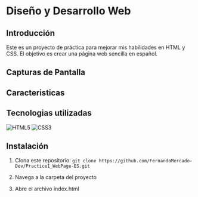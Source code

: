 # Diseño y Desarrollo Web

## Introducción
Este es un proyecto de práctica para mejorar mis habilidades en HTML y CSS. El objetivo es crear una página web sencilla en español.

## Capturas de Pantalla

## Caracteristicas

## Tecnologias utilizadas
![HTML5](https://img.shields.io/badge/HTML5-E34F26?style=for-the-badge&logo=html5&logoColor=white) ![CSS3](https://img.shields.io/badge/CSS3-1572B6?style=for-the-badge&logo=css3&logoColor=white)

## Instalación

1. Clona este repositorio:
``git clone https://github.com/FernandoMercado-Dev/Practice1_WebPage-ES.git``

2. Navega a la carpeta del proyecto
3. Abre el archivo index.html